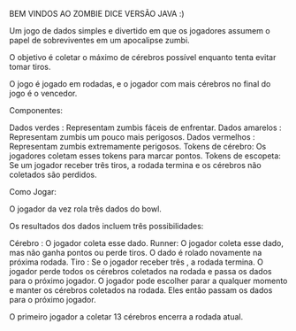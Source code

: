 BEM VINDOS AO ZOMBIE DICE VERSÃO JAVA :)

Um jogo de dados simples e divertido em que os jogadores assumem o papel de sobreviventes em um apocalipse zumbi. 

O objetivo é coletar o máximo de cérebros possível enquanto tenta evitar tomar tiros. 

O jogo é jogado em rodadas, e o jogador com mais cérebros no final do jogo é o vencedor.

Componentes:

Dados verdes : Representam zumbis fáceis de enfrentar.
Dados amarelos : Representam zumbis um pouco mais perigosos.
Dados vermelhos : Representam zumbis extremamente perigosos.
Tokens de cérebro: Os jogadores coletam esses tokens para marcar pontos.
Tokens de escopeta: Se um jogador receber três tiros, a rodada termina e os cérebros não coletados são perdidos.

Como Jogar:

O jogador da vez rola três dados do bowl.

Os resultados dos dados incluem três possibilidades: 

Cérebro : O jogador coleta esse dado.
Runner: O jogador coleta esse dado, mas não ganha pontos ou perde tiros. O dado é rolado novamente na próxima rodada.
Tiro : Se o jogador receber três , a rodada termina. O jogador perde todos os cérebros coletados na rodada e passa os dados para o próximo jogador.
O jogador pode escolher parar a qualquer momento e manter os cérebros coletados na rodada. Eles então passam os dados para o próximo jogador.

O primeiro jogador a coletar 13 cérebros encerra a rodada atual.





